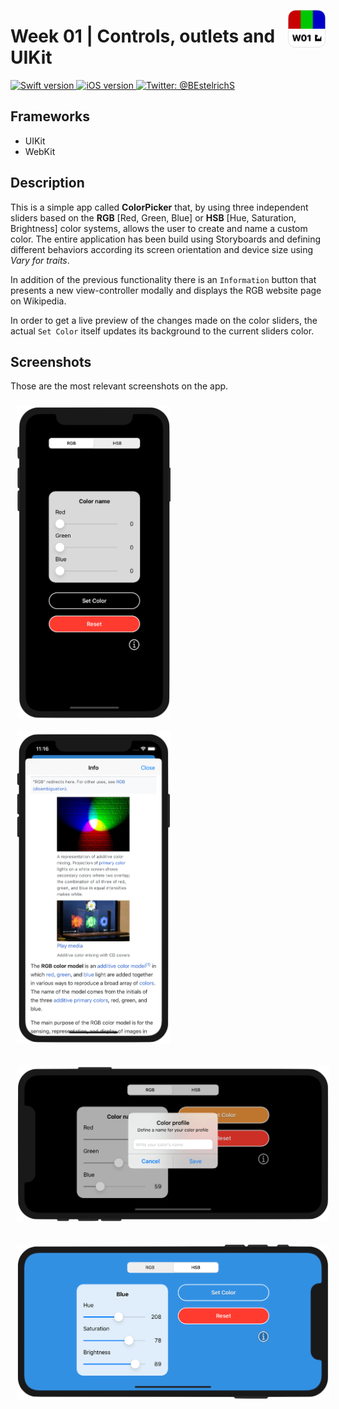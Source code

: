 <p align="left">
	<img src="./Assets/AppIcon.png" alt="App icon" width="60" maxHeight="60" align="right" />
	<h1>Week 01 | Controls, outlets and UIKit</h1>
</p>

<p align="left">
  <a href="https://www.swift.org">
		<img src=https://img.shields.io/badge/Swift-5.0-green.svg?longCache=true&style=flat-square] alt="Swift version">
  </a>
  <a href="https://developer.apple.com/ios/">
		<img src="https://img.shields.io/badge/iOS-13.5+-blue.svg?longCache=true&style=flat-square]" alt="iOS version" />
  </a>
  <a href="https://twitter.com/BEstelrichS">
	<img src="https://img.shields.io/badge/Contact-@BEstelrichS-lightgrey.svg?style=flat" alt="Twitter: @BEstelrichS" />
  </a>
</p>


## Frameworks
* UIKit
* WebKit


## Description
This is a simple app called **ColorPicker** that, by using three independent sliders based on the **RGB** [Red, Green, Blue] or **HSB** [Hue, Saturation, Brightness] color systems, allows the user to create and name a custom color. The entire application has been build using Storyboards and defining different behaviors according its screen orientation and device size using *Vary for traits*.

In addition of the previous functionality there is an `Information` button that presents a new view-controller modally and displays the RGB website page on Wikipedia.

In order to get a live preview of the changes made on the color sliders, the actual `Set Color` itself updates its background to the current sliders color.


## Screenshots
Those are the most relevant screenshots on the app.

<p align="left">
	<img src="./Assets/Screenshot1.png" alt="Screenshot 1" align="top" height="500" style="margin: 10px" />
	<img src="./Assets/Screenshot4.png" alt="Screenshot 2" align="top" height="500" style="margin: 10px"/>
</p>


<p align="left">
	<img src="./Assets/Screenshot2.png" alt="Screenshot 3" align="bottom" width="500" style="margin: 10px" />
</p>

<p align="left">
	<img src="./Assets/Screenshot3.png" alt="Screenshot 3" align="bottom" width="500" style="margin: 10px" />
</p>